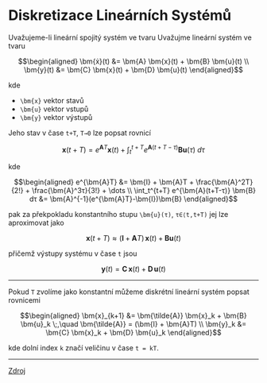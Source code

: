 Diskretizace Lineárních Systémů
===============================

Uvažujeme-li lineární spojitý systém ve tvaru
Uvažujme lineární systém ve tvaru
```math
\begin{aligned}
	\bm{ẋ}(t) &= \bm{A} \bm{x}(t) + \bm{B} \bm{u}(t)
	\\
	\bm{y}(t) &= \bm{C} \bm{x}(t) + \bm{D} \bm{u}(t)
\end{aligned}
```
kde

* ``\bm{x}`` vektor stavů
* ``\bm{u}`` vektor vstupů
* ``\bm{y}`` vektor výstupů

Jeho stav v čase ``t+T``, ``T→0`` lze popsat rovnicí
```math
\bm{x}(t+T) = e^{\bm{A}T}\bm{x}(t) + \int_t^{t+T} e^{\bm{A}(t+T-τ)} \bm{B} \bm{u}(τ)\ dτ
```
kde
```math
\begin{aligned}
	e^{\bm{A}T} &= \bm{I} + \bm{A}T + \frac{\bm{A}^2T}{2!} + \frac{\bm{A}^3τ}{3!} + \dots
	\\
	\int_t^{t+T} e^{\bm{A}(t+T-τ)} \bm{B} dτ &= \bm{A}^{-1}(e^{\bm{A}T}-\bm{I})\bm{B}	
\end{aligned}
```
pak za překpokladu konstantního stupu ``\bm{u}(τ)``, ``τ∈⟨t,t+T)`` jej lze aproximovat jako
```math
\bm{x}(t+T) ≈ (\bm{I} + \bm{A}T)\,\bm{x}(t) + \bm{B} \bm{u}(t)
```
přičemž výstupy systému v čase ``t`` jsou
```math
\bm{y}(t) = \bm{C} \, \bm{x}(t) + \bm{D} \, \bm{u}(t)
```

---

Pokud ``T`` zvolíme jako konstantní můžeme diskrétní lineární systém popsat rovnicemi
```math
\begin{aligned}
	\bm{x}_{k+1} &= \bm{\tilde{A}} \bm{x}_k + \bm{B} \bm{u}_k \;,\quad \bm{\tilde{A}} = (\bm{I} + \bm{A}T)
	\\
	\bm{y}_k &= \bm{C} \bm{x}_k + \bm{D} \bm{u}_k
\end{aligned}
```
kde dolní index ``k`` značí veličinu v čase ``t = kT``.

---

[Zdroj](misc/LinearODE-Discretization.pdf)